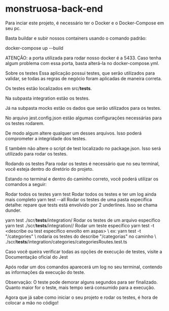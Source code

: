# monstruosa-back-end

Para inciar este projeto, é necessário ter o Docker e o Docker-Compose em seu pc.

Basta buildar e subir nossos containers usando o comando padrão:

docker-compose up --build

ATENÇÃO: a porta utilizada para rodar nosso docker é a 5433. Caso tenha algum problema com essa porta, basta alterá-la no docker-compose.yml.


Sobre os testes
Essa aplicação possui testes, que serão utilizados para validar, se todas as regras de negócio foram aplicadas de maneira correta.

Os testes estão localizados em src/__tests__.

Na subpasta integration estão os testes.

Já na subpasta mocks estão os dados que serão utilizados para os testes.

No arquivo jest.config.json estão algumas configurações necessárias para os testes rodarem.

De modo algum altere qualquer um desses arquivos. Isso poderá comprometer a integridade dos testes.

E também não altere o script de test localizado no package.json. Isso será utilizado para rodar os testes.


Rodando os testes
Para rodar os testes é necessário que no seu terminal, você esteja dentro do diretório do projeto.

Estando no terminal e dentro do caminho correto, você poderá utilizar os comandos a seguir:

Rodar todos os testes
yarn test
Rodar todos os testes e ter um log ainda mais completo
yarn test --all
Rodar os testes de uma pasta específica
detalhe: repare que tests está envolvido por 2 underlines. Isso se chama dunder.

yarn test ./scr/__tests__/integration/<subpasta>
Rodar os testes de um arquivo específico
yarn test ./scr/__tests__/integration/<subpasta>/<arquivo>
Rodar um teste específico
yarn test -t <describe ou test específico envolto em aspas>
\\ ex: yarn test -t "/categories"
\\ rodaria os testes do describe "/categorias" no caminho
\\ ./scr/__tests__/integration/categories/categoriesRoutes.test.ts

Caso você queira verificar todas as opções de execução de testes, visite a Documentação oficial do Jest

Após rodar um dos comandos aparecerá um log no seu terminal, contendo as informações da execução do teste.

Observação: O teste pode demorar alguns segundos para ser finalizado. Quanto maior for o teste, mais tempo será consumido para a execução.

Agora que já sabe como iniciar o seu projeto e rodar os testes, é hora de colocar a mão no código!